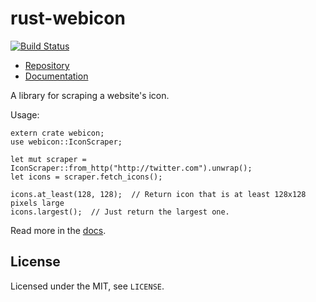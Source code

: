 # rust-webicon

[![Build Status](https://travis-ci.org/untitaker/rust-webicon.svg?branch=master)](https://travis-ci.org/untitaker/rust-webicon)

* [Repository](https://github.com/untitaker/rust-webicon)
* [Documentation](https://rust-webicon.unterwaditzer.net/webicon/)

A library for scraping a website's icon.

Usage:

    extern crate webicon;
    use webicon::IconScraper;

    let mut scraper = IconScraper::from_http("http://twitter.com").unwrap();
    let icons = scraper.fetch_icons();

    icons.at_least(128, 128);  // Return icon that is at least 128x128 pixels large
    icons.largest();  // Just return the largest one.

Read more in the [docs](https://rust-webicon.unterwaditzer.net/).

## License

Licensed under the MIT, see `LICENSE`.
